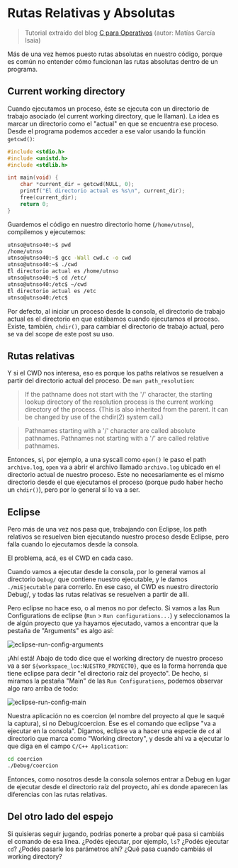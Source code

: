 # Rutas Relativas y Absolutas

> Tutorial extraído del blog
> [C para Operativos](https://faq.utnso.com.ar/guia-rutas)
> (autor: Matías García Isaia)

Más de una vez hemos puesto rutas absolutas en nuestro código, porque es común
no entender cómo funcionan las rutas absolutas dentro de un programa.

## Current working directory

Cuando ejecutamos un proceso, éste se ejecuta con un directorio de trabajo
asociado (el current working directory, que le llaman). La idea es marcar un
directorio como el "actual" en que se encuentra ese proceso. Desde el programa
podemos acceder a ese valor usando la función `getcwd()`:

<CodeGroup>
<CodeGroupItem title="cwd.c">

```c
#include <stdio.h>
#include <unistd.h>
#include <stdlib.h>

int main(void) {
    char *current_dir = getcwd(NULL, 0);
    printf("El directorio actual es %s\n", current_dir);
    free(current_dir);
    return 0;
}
```

</CodeGroupItem>
</CodeGroup>

Guardemos el código en nuestro directorio home (`/home/utnso`), compilemos y
ejecutemos:

```bash
utnso@utnso40:~$ pwd
/home/utnso
utnso@utnso40:~$ gcc -Wall cwd.c -o cwd
utnso@utnso40:~$ ./cwd
El directorio actual es /home/utnso
utnso@utnso40:~$ cd /etc/
utnso@utnso40:/etc$ ~/cwd
El directorio actual es /etc
utnso@utnso40:/etc$
```

Por defecto, al iniciar un proceso desde la consola, el directorio de trabajo
actual es el directorio en que estábamos cuando ejecutamos el proceso. Existe,
también, `chdir()`, para cambiar el directorio de trabajo actual, pero se va del
scope de este post su uso.

## Rutas relativas

Y si el CWD nos interesa, eso es porque los paths relativos se resuelven a
partir del directorio actual del proceso. De `man path_resolution`:

> If the pathname does not start with the '/' character, the starting lookup
> directory of the resolution process is the current working directory of the
> process. (This is also inherited from the parent. It can be changed by use of
> the chdir(2) system call.)

> Pathnames starting with a '/' character are called absolute pathnames.
> Pathnames not starting with a '/' are called relative pathnames.

Entonces, si, por ejemplo, a una syscall como `open()` le paso el path
`archivo.log`, `open` va a abrir el archivo llamado `archivo.log` ubicado en el
directorio actual de nuestro proceso. Este no necesariamente es el mismo
directorio desde el que ejecutamos el proceso (porque pudo haber hecho un
`chdir()`), pero por lo general sí lo va a ser.

## Eclipse

Pero más de una vez nos pasa que, trabajando con Eclipse, los path relativos se
resuelven bien ejecutando nuestro proceso desde Eclipse, pero falla cuando lo
ejecutamos desde la consola.

El problema, acá, es el CWD en cada caso.

Cuando vamos a ejecutar desde la consola, por lo general vamos al directorio
`Debug/` que contiene nuestro ejecutable, y le damos `./miEjecutable` para
correrlo. En ese caso, el CWD es nuestro directorio Debug/, y todas las rutas
relativas se resuelven a partir de allí.

Pero eclipse no hace eso, o al menos no por defecto. Si vamos a las Run
Configurations de eclipse (`Run` > `Run configurations...`) y seleccionamos la
de algún proyecto que ya hayamos ejecutado, vamos a encontrar que la pestaña de
"Arguments" es algo así:

![eclipse-run-config-arguments](/img/guias/consola/eclipse-run-config-arguments.png)

¡Ahí está! Abajo de todo dice que el working directory de nuestro proceso va a
ser `${workspace_loc:NUESTRO_PROYECTO}`, que es la forma horrenda que tiene
eclipse para decir "el directorio raíz del proyecto". De hecho, si miramos la
pestaña "Main" de las `Run Configurations`, podemos observar algo raro arriba de
todo:

![eclipse-run-config-main](/img/guias/consola/eclipse-run-config-main.png)

Nuestra aplicación no es coercion (el nombre del proyecto al que le saqué la
captura), si no Debug/coercion. Ese es el comando que eclipse "va a ejecutar en
la consola". Digamos, eclipse va a hacer una especie de `cd` al directorio que
marca como "Working directory", y desde ahí va a ejecutar lo que diga en el
campo `C/C++ Application`:

```bash
cd coercion
./Debug/coercion
```

Entonces, como nosotros desde la consola solemos entrar a Debug en lugar de
ejecutar desde el directorio raíz del proyecto, ahí es donde aparecen las
diferencias con las rutas relativas.

## Del otro lado del espejo

Si quisieras seguir jugando, podrías ponerte a probar qué pasa si cambiás el
comando de esa línea. ¿Podés ejecutar, por ejemplo, `ls`? ¿Podés ejecutar `cd`?
¿Podés pasarle los parámetros ahí? ¿Qué pasa cuando cambiás el working
directory?
